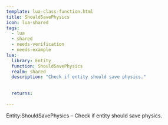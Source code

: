 ```yaml
---
template: lua-class-function.html
title: ShouldSavePhysics
icon: lua-shared
tags:
  - lua
  - shared
  - needs-verification
  - needs-example
lua:
  library: Entity
  function: ShouldSavePhysics
  realm: shared
  description: "Check if entity should save physics."
  
  
  returns:
    
---
```


<div class="lua__search__keywords">
Entity:ShouldSavePhysics &#x2013; Check if entity should save physics.
</div>
